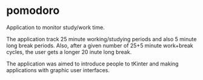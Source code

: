 # pomodoro
Application to monitor study/work time.

The application track 25 minute working/studying periods and also 5 minute long break periods. Also, after a given number of 25+5 minute work+break cycles, the user gets a longer 20 inute long break. 

The application was aimed to introduce people to tKinter and making applications with graphic user interfaces.  
